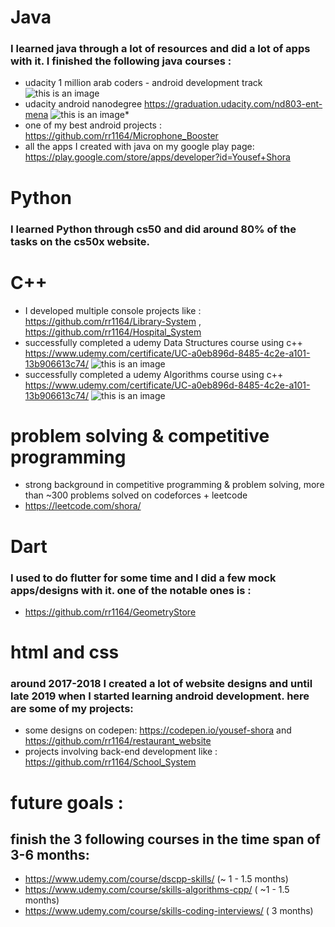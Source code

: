 # Java
### I learned java through a lot of resources and did a lot of apps with it. I finished the following java courses :
* udacity 1 million arab coders - android development track
![this is an image](https://i.ibb.co/VTSXRfq/0001.jpg)
* udacity android nanodegree https://graduation.udacity.com/nd803-ent-mena
![this is an image](https://s3-us-west-2.amazonaws.com/udacity-printer/production/certificates/251d41fe-8e9e-4df9-8ad8-d5444083e67b.svg)* 
* one of my best android projects : https://github.com/rr1164/Microphone_Booster
* all the apps I created with java on my google play page: https://play.google.com/store/apps/developer?id=Yousef+Shora

# Python
### I learned Python through cs50 and did around 80% of the tasks on the cs50x website.

# C++
* I developed multiple console projects like :  https://github.com/rr1164/Library-System , https://github.com/rr1164/Hospital_System
* successfully completed a udemy Data Structures course using c++ https://www.udemy.com/certificate/UC-a0eb896d-8485-4c2e-a101-13b906613c74/
![this is an image](https://udemy-certificate.s3.amazonaws.com/image/UC-a0eb896d-8485-4c2e-a101-13b906613c74.jpg?v=1645919872000)
* successfully completed a udemy Algorithms course using c++ https://www.udemy.com/certificate/UC-a0eb896d-8485-4c2e-a101-13b906613c74/
![this is an image](https://udemy-certificate.s3.amazonaws.com/image/UC-e69dca81-8c13-435e-8b51-ac4e4ebd9af6.jpg?v=1653742000000)

# problem solving & competitive programming
* strong background in competitive programming & problem solving, more than ~300 problems solved on codeforces + leetcode
* https://leetcode.com/shora/ 
# Dart
### I used to do flutter for some time and I did a few mock apps/designs with it. one of the notable ones is : 
* https://github.com/rr1164/GeometryStore

# html and css
### around 2017-2018 I created a lot of website designs and until late 2019 when I started learning android development. here are some of my projects:

* some designs on codepen: https://codepen.io/yousef-shora and https://github.com/rr1164/restaurant_website
* projects involving  back-end development like : https://github.com/rr1164/School_System

# future goals :
## finish the 3 following courses in the time span of 3-6 months:
* https://www.udemy.com/course/dscpp-skills/ (~ 1 - 1.5 months)
* https://www.udemy.com/course/skills-algorithms-cpp/ ( ~1 - 1.5 months)
* https://www.udemy.com/course/skills-coding-interviews/ ( 3 months)
